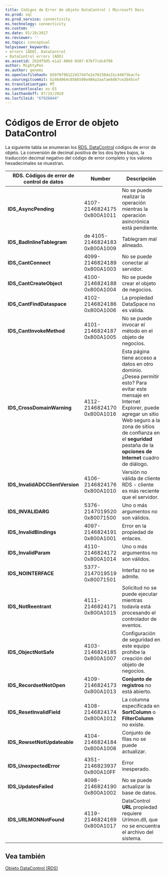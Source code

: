 ```yaml
---
title: Códigos de Error de objeto DataControl | Microsoft Docs
ms.prod: sql
ms.prod_service: connectivity
ms.technology: connectivity
ms.custom: ''
ms.date: 01/19/2017
ms.reviewer: ''
ms.topic: conceptual
helpviewer_keywords:
- errors [ADO], DataControl
- DataControl errors [ADO]
ms.assetid: 293df9d5-e1a2-406d-9107-07bf7cdc6f96
author: MightyPen
ms.author: genemi
ms.openlocfilehash: b59f0f98122d37447e2e702304a31c44073bacfa
ms.sourcegitcommit: b2464064c0566590e486a3aafae6d67ce2645cef
ms.translationtype: MT
ms.contentlocale: es-ES
ms.lasthandoff: 07/15/2019
ms.locfileid: "67926844"
---
```

# <a name="datacontrol-object-error-codes"></a>Códigos de Error de objeto DataControl
La siguiente tabla se enumeran los [RDS. DataControl](../../../ado/reference/rds-api/datacontrol-object-rds.md) códigos de error de objeto. La conversión de decimal positiva de los dos bytes bajos, la traducción decimal negativo del código de error completo y los valores hexadecimales se muestran.

|RDS. Códigos de error de control de datos|Number|Descripción|
|---------------------------------|------------|-----------------|
|**IDS_AsyncPending**|4107-2146824175 0x800A1011|No se puede realizar la operación mientras la operación asincrónica está pendiente.|
|**IDS_BadInlineTablegram**|de 4105-2146824183 0x800A1009|Tablegram mal alineado.|
|**IDS_CantConnect**|4099-2146824189 0x800A1003|No se puede conectar al servidor.|
|**IDS_CantCreateObject**|4100-2146824188 0x800A1004|No se puede crear el objeto de negocios.|
|**IDS_CantFindDataspace**|4102-2146824186 0x800A1006|La propiedad DataSpace no es válida.|
|**IDS_CantInvokeMethod**|4101-2146824187 0x800A1005|No se puede invocar el método en el objeto de negocios.|
|**IDS_CrossDomainWarning**|4112-2146824170 0x800A1016|Esta página tiene acceso a datos en otro dominio. ¿Desea permitir esto? Para evitar este mensaje en Internet Explorer, puede agregar un sitio Web seguro a la zona de sitios de confianza en el **seguridad** pestaña de la **opciones de Internet** cuadro de diálogo.|
|**IDS_InvalidADCClientVersion**|4106-2146824176 0x800A1010|Versión no válida de cliente RDS - cliente es más reciente que el servidor.|
|**IDS_INVALIDARG**|5376-2147019520 0x80071500|Uno o más argumentos no son válidos.|
|**IDS_InvalidBindings**|4097-2146824191 0x800A1001|Error en la propiedad de enlaces.|
|**IDS_InvalidParam**|4110-2146824172 0x800A1014|Uno o más argumentos no son válidos.|
|**IDS_NOINTERFACE**|5377-2147019519 0x80071501|Interfaz no se admite.|
|**IDS_NotReentrant**|4111-2146824171 0x800A1015|Solicitud no se puede ejecutar mientras todavía está procesando el controlador de eventos.|
|**IDS_ObjectNotSafe**|4103-2146824185 0x800A1007|Configuración de seguridad en este equipo prohíbe la creación del objeto de negocios.|
|**IDS_RecordsetNotOpen**|4109-2146824173 0x800A1013|**Conjunto de registros** no está abierto.|
|**IDS_ResetInvalidField**|4108-2146824174 0x800A1012|La columna especificada en **SortColumn** o **FilterColumn** no existe.|
|**IDS_RowsetNotUpdateable**|4104-2146824184 0x800A1008|Conjunto de filas no se puede actualizar.|
|**IDS_UnexpectedError**|4351-2146823937 0x800A10FF|Error inesperado.|
|**IDS_UpdatesFailed**|4098-2146824190 0x800A1002|No se puede actualizar la base de datos.|
|**IDS_URLMONNotFound**|4119-2146824169 0x800A1017|DataControl **URL** propiedad requiere Urlmon.dll, que no se encuentra el archivo del sistema.|

## <a name="see-also"></a>Vea también
 [Objeto DataControl (RDS)](../../../ado/reference/rds-api/datacontrol-object-rds.md)
